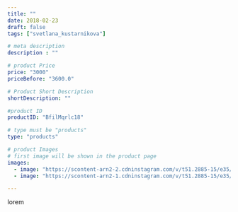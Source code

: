 ```yaml
---
title: ""
date: 2018-02-23
draft: false
tags: ["svetlana_kustarnikova"]

# meta description
description : ""

# product Price
price: "3000"
priceBefore: "3600.0"

# Product Short Description
shortDescription: ""

#product ID
productID: "BfilMqrlc18"

# type must be "products"
type: "products"

# product Images
# first image will be shown in the product page
images:
  - image: "https://scontent-arn2-2.cdninstagram.com/v/t51.2885-15/e35/28152202_192988164624344_3218558048201080832_n.jpg?se=7&tp=1&_nc_ht=scontent-arn2-2.cdninstagram.com&_nc_cat=108&_nc_ohc=BsLnUzG2LNoAX8TK2Im&oh=697928e3d1112e7520f2d7be01ab2bbf&oe=606ADF8E&ig_cache_key=MTcyMTEwMTU4MDIyMzUwNjY2OQ%3D%3D.2"
  - image: "https://scontent-arn2-1.cdninstagram.com/v/t51.2885-15/e35/27890777_182745578999947_8490003493434687488_n.jpg?se=7&tp=1&_nc_ht=scontent-arn2-1.cdninstagram.com&_nc_cat=107&_nc_ohc=InT7uBxwo84AX9KwVvE&oh=f4ca60ed533fa53897aa93a7a48b2d76&oe=606BA6C1&ig_cache_key=MTcyMTEwMTU5Njg2NjQxMTgyNg%3D%3D.2"

---
```

lorem

